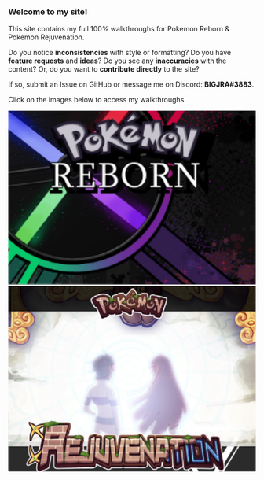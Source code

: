 ### Welcome to my site! 

This site contains my full 100% walkthroughs for Pokemon Reborn & Pokemon Rejuvenation.

Do you notice **inconsistencies** with style or formatting? Do you have **feature requests** and **ideas**? Do you see any **inaccuracies** with the content? Or, do you want to **contribute directly** to the site? 

If so, submit an Issue on GitHub or message me on Discord: **BIGJRA#3883**.

Click on the images below to access my walkthroughs.

<a href="/reborn">
<img alt="Pokemon Reborn Walkthrough" src="/static/images/reborn_title.jpg"/>
</a>

<a href="/rejuv">
<img alt="Pokemon Rejuvenation Walkthrough" src="/static/images/rejuv_title.jpg"/>
</a>
